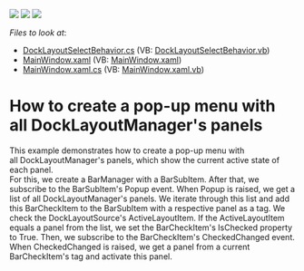 <!-- default badges list -->
![](https://img.shields.io/endpoint?url=https://codecentral.devexpress.com/api/v1/VersionRange/128643189/14.1.7%2B)
[![](https://img.shields.io/badge/Open_in_DevExpress_Support_Center-FF7200?style=flat-square&logo=DevExpress&logoColor=white)](https://supportcenter.devexpress.com/ticket/details/T167144)
[![](https://img.shields.io/badge/📖_How_to_use_DevExpress_Examples-e9f6fc?style=flat-square)](https://docs.devexpress.com/GeneralInformation/403183)
<!-- default badges end -->
<!-- default file list -->
*Files to look at*:

* [DockLayoutSelectBehavior.cs](./CS/DockLayoutSelectExample/Behavior/DockLayoutSelectBehavior.cs) (VB: [DockLayoutSelectBehavior.vb](./VB/DockLayoutSelectExample/Behavior/DockLayoutSelectBehavior.vb))
* [MainWindow.xaml](./CS/DockLayoutSelectExample/MainWindow.xaml) (VB: [MainWindow.xaml](./VB/DockLayoutSelectExample/MainWindow.xaml))
* [MainWindow.xaml.cs](./CS/DockLayoutSelectExample/MainWindow.xaml.cs) (VB: [MainWindow.xaml.vb](./VB/DockLayoutSelectExample/MainWindow.xaml.vb))
<!-- default file list end -->
# How to create a pop-up menu with all DockLayoutManager's panels


This example demonstrates how to create a pop-up menu with all DockLayoutManager's panels, which show the current active state of each panel.<br />For this, we create a BarManager with a BarSubItem. After that, we subscribe to the BarSubItem's Popup event. When Popup is raised, we get a list of all DockLayoutManager's panels. We iterate through this list and add this BarCheckItem to the BarSubItem with a respective panel as a tag. We check the DockLayoutSource's ActiveLayoutItem. If the ActiveLayoutItem equals a panel from the list, we set the BarCheckItem's IsChecked property to True. Then, we subscribe to the BarCheckItem's CheckedChanged event. When CheckedChanged is raised, we get a panel from a current BarCheckItem's tag and activate this panel.

<br/>


